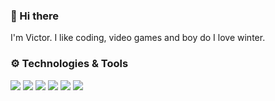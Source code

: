 ### 👋 Hi there
I'm Victor. I like coding, video games and boy do I love winter.

### ⚙️ Technologies & Tools
![](https://img.shields.io/badge/Editor-WebStorm-informational?style=flat&logo=WebStorm&logoColor=white&color=blueviolet)
![](https://img.shields.io/badge/Code-JavaScript-informational?style=flat&logo=JavaScript&logoColor=white&color=blueviolet)
![](https://img.shields.io/badge/Code-React-informational?style=flat&logo=React&logoColor=white&color=blueviolet)
![](https://img.shields.io/badge/Code-TypeScript-informational?style=flat&logo=TypeScript&logoColor=white&color=blueviolet)
![](https://img.shields.io/badge/Code-NodeJS-informational?style=flat&logo=Node.js&logoColor=white&color=blueviolet)
![](https://img.shields.io/badge/Code-Express-informational?style=flat&logo=Express&logoColor=white&color=blueviolet)

<!--
**victorbobkov/victorbobkov** is a ✨ _special_ ✨ repository because its `README.md` (this file) appears on your GitHub profile.

Here are some ideas to get you started:

- 🔭 I’m currently working on ...
- 🌱 I’m currently learning ...
- 👯 I’m looking to collaborate on ...
- 🤔 I’m looking for help with ...
- 💬 Ask me about ...
- 📫 How to reach me: ...
- 😄 Pronouns: ...
- ⚡ Fun fact: ...
-->
